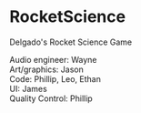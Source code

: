 # RocketScience
Delgado's Rocket Science Game

Audio engineer: Wayne\
Art/graphics: Jason\
Code: Phillip, Leo, Ethan\
UI: James\
Quality Control: Phillip
